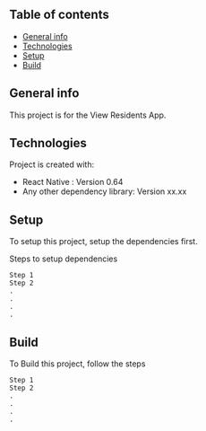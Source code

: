 ## Table of contents
* [General info](#general-info)
* [Technologies](#technologies)
* [Setup](#setup)
* [Build](#build)

## General info
This project is for the View Residents App.

## Technologies
Project is created with:
* React Native : Version 0.64
* Any other dependency library: Version xx.xx
	
## Setup
To setup this project, setup the dependencies first.

Steps to setup dependencies

```
Step 1
Step 2
.
.
.
.
```

## Build
To Build this project, follow the steps


```
Step 1
Step 2
.
.
.
.
```